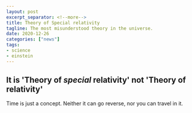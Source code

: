 ```yaml
---
layout: post
excerpt_separator: <!--more-->
title: Theory of Special relativity
tagline: The most misunderstood theory in the universe.
date: 2020-12-26
categories: ["news"]
tags:
- science
- einstein
---
```


## It is 'Theory of _special_ relativity' not 'Theory of relativity'

Time is just a concept. Neither it can go reverse, nor you can travel in it.
